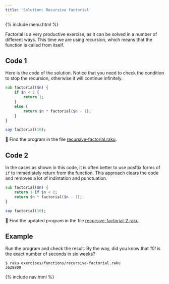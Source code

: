```yaml
---
title: 'Solution: Recursive factorial'
---
```


{% include menu.html %}

Factorial is a very productive exercise, as it can be solved in a number of different ways. This time we are using recursion, which means that the function is called from itself.

## Code 1

Here is the code of the solution. Notice that you need to check the condition to stop the recursion, otherwise it will continue infinitely.

```raku
sub factorial($n) {
    if $n < 2 {
        return 1;
    }
    else {
        return $n * factorial($n - 1);
    }
}

say factorial(10);
```

🦋 Find the program in the file [recursive-factorial.raku](https://github.com/ash/raku-course/blob/master/exercises/functions/recursive-factorial.raku).

## Code 2

In the cases as shown in this code, it is often better to use posftix forms of `if` to immediately return from the function. This approach clears the code and removes a lot of indintation and punctuation.

```raku
sub factorial($n) {
    return 1 if $n < 2;
    return $n * factorial($n - 1);
}

say factorial(10);
```

🦋 Find the updated program in the file [recursive-factorial-2.raku](https://github.com/ash/raku-course/blob/master/exercises/functions/recursive-factorial-2.raku).

## Example

Run the program and check the result. By the way, did you know that _10!_ is the exact number of seconds in six weeks?

```console
$ raku exercises/functions/recursive-factorial.raku
3628800
```

{% include nav.html %}
